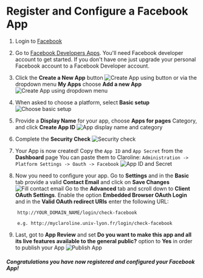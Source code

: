 Register and Configure a Facebook App
======================================

1. Login to [Facebook](https://www.facebook.com/)

2. Go to [Facebook Developers Apps](https://developers.facebook.com/apps). You'll need Facebook developer account to get started. If you don't have one just upgrade your personal Facebook account to a Facebook Developer account.

3. Click the **Create a New App** button
![Create App using button][new_app_button]
or via the dropdown menu **My Apps** choose **Add a new App**
![Create App using dropdown menu][new_app_menu]

4. When asked to choose a platform, select **Basic setup**
![Choose basic setup][new_app_platform]

5. Provide a **Display Name** for your app, choose **Apps for pages** Category, and click **Create App ID**
![App display name and category][new_app_properties]

6. Complete the **Security Check**
![Security check][new_app_security]

7. Your App is now created! Copy the `App ID` and `App Secret` from the **Dashboard** page
You can paste them to Claroline:
```Administration -> Platform Settings -> Oauth -> Facebook```
![App ID and Secret][new_app_id_secret]

8. Now you need to configure your app. Go to **Settings** and in the **Basic** tab provide a valid **Contact Email** and click on **Save Changes**
![Fill contact email][new_app_fill_email]
Go to the **Advanced** tab and scroll down to **Client OAuth Settings**. Enable the option **Embedded Browser OAuth Login** and in the **Valid OAuth redirect URIs** enter the following URL:
```
    http://YOUR_DOMAIN_NAME/login/check-facebook

    e.g. http://myclaroline.univ-lyon.fr/login/check-facebook
```

9. Last, got to **App Review** and set **Do you want to make this app and all its live features available to the general public?** option to **Yes** in order to publish your App
![Publish App][new_app_publish]

##### Congratulations you have now registered and configured your Facebook App!

[images]: <> (Create image references)
[new_app_menu]: images/facebook/fb_new_app_menu.jpg "New app via dropdown menu"
[new_app_button]: images/facebook/fb_new_app_new_button.jpg "New app using button"
[new_app_platform]: images/facebook/fb_new_app_choice.jpg "Choose basic setup when asked for App platform"
[new_app_properties]: images/facebook/fb_new_app_properties.jpg "Fill in platform name and select App for pages in popup"
[new_app_security]: images/facebook/fb_security_check.jpg "Complete Security Check"
[new_app_id_secret]: images/facebook/fb_app_id_secret.jpg "Your App Id and Secret"
[new_app_fill_email]: images/facebook/fb_app_fill_email.jpg "Fill in your contact email and Save options"
[new_app_enable_browser]: images/facebook/fb_app_enable_browser_add_redirect.jpg "Enable browser and add redirect URI, Save"
[new_app_publish]: images/facebook/fb_app_publish_app.jpg "Publish your App"